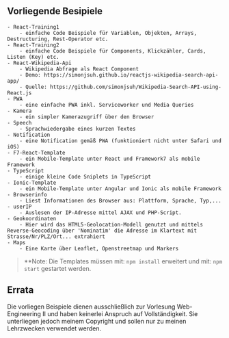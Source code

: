 ## Vorliegende Besipiele

```
- React-Training1
	- einfache Code Beispiele für Variablen, Objekten, Arrays, Destructuring, Rest-Operator etc.
- React-Training2
	- einfache Code Beispiele für Components, Klickzähler, Cards, Listen (Key) etc.
- React-Wikipedia-Api
	- Wikipedia Abfrage als React Component
	- Demo: https://simonjsuh.github.io/reactjs-wikipedia-search-api-app/
	- Quelle: https://github.com/simonjsuh/Wikipedia-Search-API-using-React.js
- PWA
	- eine einfache PWA inkl. Serviceworker und Media Queries
- Kamera
	- ein simpler Kamerazugriff über den Browser
- Speech
	- Sprachwiedergabe eines kurzen Textes
- Notification
	- eine Notification gemäß PWA (funktioniert nicht unter Safari und iOS)
- F7-React-Template
	- ein Mobile-Template unter React und Framework7 als mobile Framework 
- TypeScript
	- einige kleine Code Sniplets in TypeScript
- Ionic-Template
	- ein Mobile-Template unter Angular und Ionic als mobile Framework
- Browserinfo
	- Liest Informationen des Browser aus: Plattform, Sprache, Typ,...
- userIP
	- Auslesen der IP-Adresse mittel AJAX und PHP-Script.
- Geokoordinaten
	- Hier wird das HTML5-Geolocation-Modell genutzt und mittels Reverse-Geocoding über 'Nominatim' die Adresse im Klartext mit Strasse/Nr/PLZ/Ort... extrahiert
- Maps
	- Eine Karte über Leaflet, Openstreetmap und Markers	
```

>**Note: Die Templates müssen mit: `npm install` erweitert und mit: `npm start` gestartet werden.

## Errata

Die vorliegen Beispiele dienen ausschließlich zur Vorlesung Web-Engineering II und haben keinerlei Anspruch auf Vollständigkeit. Sie unterliegen jedoch meinem Copyright und sollen nur zu meinen Lehrzwecken verwendet werden.  
